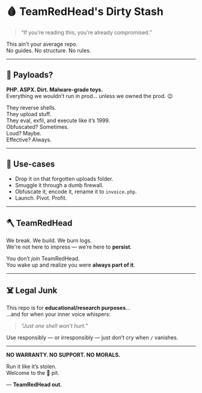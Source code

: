 # 🩸 TeamRedHead's Dirty Stash

> “If you’re reading this, you’re already compromised.”
 
This ain't your average repo.  
No guides. No structure. No rules.  

---

## 🩻 Payloads?  
**PHP. ASPX. Dirt. Malware-grade toys.**  
Everything we wouldn’t run in prod... unless we owned the prod. 😉

They reverse shells.  
They upload stuff.  
They eval, exfil, and execute like it’s 1999.  
Obfuscated? Sometimes.  
Loud? Maybe.  
Effective? Always.

---

## 🧨 Use-cases

- Drop it on that forgotten uploads folder.  
- Smuggle it through a dumb firewall.  
- Obfuscate it, encode it, rename it to `invoice.php`.  
- Launch. Pivot. Profit.

---

## 🪓 TeamRedHead

We break. We build. We burn logs.  
We're not here to impress — we’re here to **persist**.

You don’t *join* TeamRedHead.  
You wake up and realize you were **always part of it**.

---

## ☠️ Legal Junk

This repo is for **educational/research purposes**...  
...and for when your inner voice whispers:  
> *“Just one shell won’t hurt.”*

Use responsibly — or irresponsibly — just don’t cry when `/` vanishes.  

---

**NO WARRANTY. NO SUPPORT. NO MORALS.**

Run it like it’s stolen.  
Welcome to the 🐍 pit.

—
**TeamRedHead out.**
